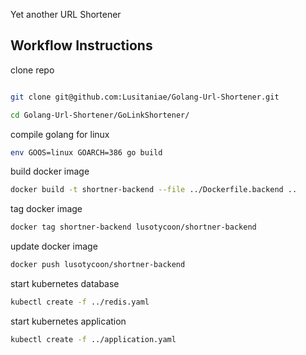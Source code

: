 Yet another URL Shortener

## Workflow Instructions

clone repo

```sh

git clone git@github.com:Lusitaniae/Golang-Url-Shortener.git

cd Golang-Url-Shortener/GoLinkShortener/

```

compile golang for linux

```sh
env GOOS=linux GOARCH=386 go build
```

build docker image

```sh
docker build -t shortner-backend --file ../Dockerfile.backend ..
```

tag docker image

```sh
docker tag shortner-backend lusotycoon/shortner-backend
```

update docker image

```sh
docker push lusotycoon/shortner-backend
```

start kubernetes database

```sh
kubectl create -f ../redis.yaml
```

start kubernetes application

```sh
kubectl create -f ../application.yaml
```